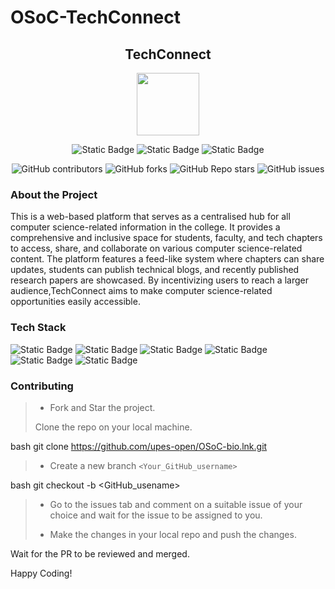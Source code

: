 # OSoC-TechConnect

<div align='center'>

## TechConnect

<img src='https://github.com/upes-open/Git-WorkShop/assets/101355193/b9315c8e-5aaa-438e-ab5a-48b25571dc90' width=100>

![Static Badge](https://img.shields.io/badge/Discord-202020?logo=discord&logoColor=%235865F2&link=http%3A%2F%2Fdiscord.gg%2F2rnWsvkX) ![Static Badge](https://img.shields.io/badge/Twitter-202020?logo=twitter&logoColor=%231DA1F2&link=https%3A%2F%2Ftwitter.com%2FUpesOpen) ![Static Badge](https://img.shields.io/badge/Instagram-202020?logo=instagram&logoColor=%23E4405F&link=https%3A%2F%2Fwww.instagram.com%2Fupesopen_%2F)



![GitHub contributors](https://img.shields.io/github/contributors/upes-open/Osoc-ByteExchange)
![GitHub forks](https://img.shields.io/github/forks/upes-open/Osoc-ByteExchange)
![GitHub Repo stars](https://img.shields.io/github/stars/upes-open/OsoC-ByteExchange)
![GitHub issues](https://img.shields.io/github/issues/upes-open/Osoc-ByteExchange)



</div>

### About the Project
 This is a web-based platform that serves as a centralised hub for all computer science-related information in the college. It provides a comprehensive and inclusive space for students, faculty, and tech chapters to access, share, and collaborate on various computer science-related content. The platform features a feed-like system where chapters can share updates, students can publish technical blogs, and recently published research papers are showcased. By incentivizing users to reach a larger audience,TechConnect aims to make computer science-related opportunities easily accessible. 

### Tech Stack 



![Static Badge](https://img.shields.io/badge/HTML-101010?logo=html5&logoColor=%23E34F26)   ![Static Badge](https://img.shields.io/badge/JavaScript-101010?logo=javascript&logoColor=%23F7DF1E)   ![Static Badge](https://img.shields.io/badge/CSS-202020?logo=css3&logoColor=%231572B6)   ![Static Badge](https://img.shields.io/badge/Python-101010?logo=python&logoColor=%233776AB)   ![Static Badge](https://img.shields.io/badge/Django-FFFFFF?logo=django&logoColor=%23092E20) ![Static Badge](https://img.shields.io/badge/MySQL-101010?logo=mysql&logoColor=%234479A1)   



### Contributing

> * Fork and Star the project.
>
> Clone the repo on your local machine.
>
bash
git clone https://github.com/upes-open/OSoC-bio.lnk.git

>
> * Create a new branch `<Your_GitHub_username>`
>
bash
git checkout -b <GitHub_usename>

>
> * Go to the issues tab and comment on a suitable issue of your choice and wait for the issue to be assigned to you.
>
> * Make the changes in your local repo and push the changes.

Wait for the PR to be reviewed and merged.

Happy Coding!


